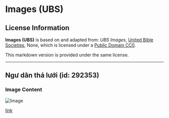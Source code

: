 # Images (UBS)

## License Information

**Images (UBS)** is based on and adapted from: _UBS Images_, [United Bible Societies](https://unitedbiblesocieties.org/), None, which is licensed under a [Public Domain CC0](https://creativecommons.org/public-domain/cc0/).

This markdown version is provided under the same license.



--------------------------------

## Ngư dân thả lưới (id: 292353)

### Image Content

![Image](https://cdn.aquifer.bible/aquifer-content/resources/Media/A_Fisherman_at_work.jpg)

[link](https://cdn.aquifer.bible/aquifer-content/resources/Media/A_Fisherman_at_work.jpg)


